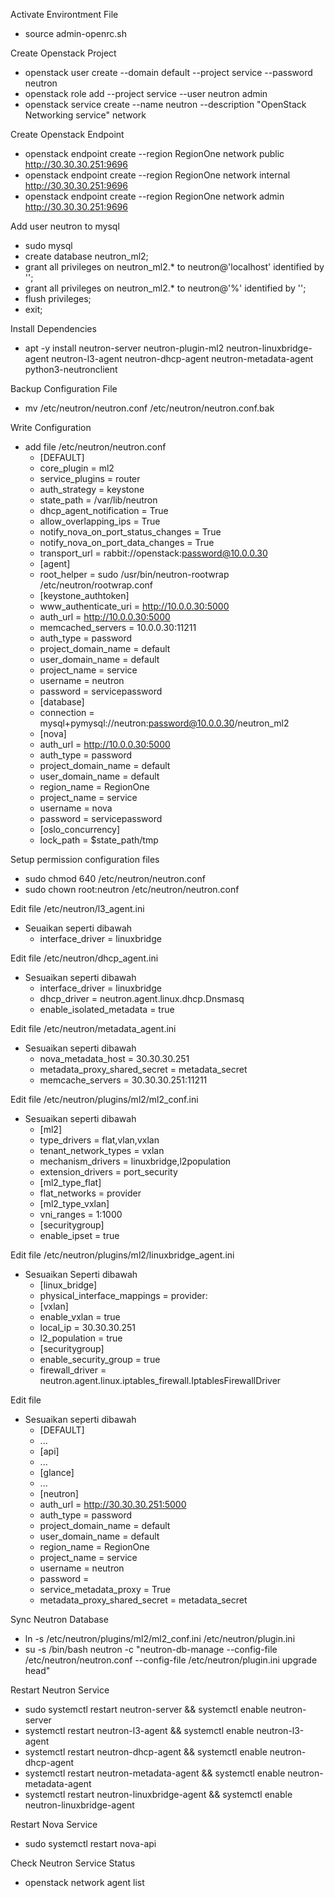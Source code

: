 Activate Environtment File
- source admin-openrc.sh

Create Openstack Project
- openstack user create --domain default --project service --password <Password> neutron
- openstack role add --project service --user neutron admin
- openstack service create --name neutron --description "OpenStack Networking service" network
  
Create Openstack Endpoint
- openstack endpoint create --region RegionOne network public http://30.30.30.251:9696
- openstack endpoint create --region RegionOne network internal http://30.30.30.251:9696
- openstack endpoint create --region RegionOne network admin http://30.30.30.251:9696
  
Add user neutron to mysql
- sudo mysql
- create database neutron_ml2;
- grant all privileges on neutron_ml2.* to neutron@'localhost' identified by '<Password>'; 
- grant all privileges on neutron_ml2.* to neutron@'%' identified by '<Password>';
- flush privileges;
- exit;
  
Install Dependencies
- apt -y install neutron-server neutron-plugin-ml2 neutron-linuxbridge-agent neutron-l3-agent neutron-dhcp-agent neutron-metadata-agent python3-neutronclient

Backup Configuration File
- mv /etc/neutron/neutron.conf /etc/neutron/neutron.conf.bak
  
Write Configuration
- add file /etc/neutron/neutron.conf
  - [DEFAULT]
  - core_plugin = ml2
  - service_plugins = router
  - auth_strategy = keystone
  - state_path = /var/lib/neutron
  - dhcp_agent_notification = True
  - allow_overlapping_ips = True
  - notify_nova_on_port_status_changes = True
  - notify_nova_on_port_data_changes = True
  - transport_url = rabbit://openstack:password@10.0.0.30
  - [agent]
  - root_helper = sudo /usr/bin/neutron-rootwrap /etc/neutron/rootwrap.conf
  - [keystone_authtoken]
  - www_authenticate_uri = http://10.0.0.30:5000
  - auth_url = http://10.0.0.30:5000
  - memcached_servers = 10.0.0.30:11211
  - auth_type = password
  - project_domain_name = default
  - user_domain_name = default
  - project_name = service
  - username = neutron
  - password = servicepassword
  - [database]
  - connection = mysql+pymysql://neutron:password@10.0.0.30/neutron_ml2
  - [nova]
  - auth_url = http://10.0.0.30:5000
  - auth_type = password
  - project_domain_name = default
  - user_domain_name = default
  - region_name = RegionOne
  - project_name = service
  - username = nova
  - password = servicepassword
  - [oslo_concurrency]
  - lock_path = $state_path/tmp
  
Setup permission configuration files
- sudo chmod 640 /etc/neutron/neutron.conf
- sudo chown root:neutron /etc/neutron/neutron.conf
  
Edit file /etc/neutron/l3_agent.ini
- Seuaikan seperti dibawah
  - interface_driver = linuxbridge

Edit file /etc/neutron/dhcp_agent.ini 
- Sesuaikan seperti dibawah
  - interface_driver = linuxbridge
  - dhcp_driver = neutron.agent.linux.dhcp.Dnsmasq
  - enable_isolated_metadata = true
  
Edit file /etc/neutron/metadata_agent.ini
- Sesuaikan seperti dibawah
  - nova_metadata_host = 30.30.30.251
  - metadata_proxy_shared_secret = metadata_secret
  - memcache_servers = 30.30.30.251:11211
  
Edit file /etc/neutron/plugins/ml2/ml2_conf.ini
- Sesuaikan seperti dibawah
  - [ml2]
  - type_drivers = flat,vlan,vxlan
  - tenant_network_types = vxlan
  - mechanism_drivers = linuxbridge,l2population
  - extension_drivers = port_security
  - [ml2_type_flat]
  - flat_networks = provider
  - [ml2_type_vxlan]
  - vni_ranges = 1:1000
  - [securitygroup]
  - enable_ipset = true
  
Edit file /etc/neutron/plugins/ml2/linuxbridge_agent.ini
- Sesuaikan Seperti dibawah
  - [linux_bridge]
  - physical_interface_mappings = provider:<Interface>
  - [vxlan]
  - enable_vxlan = true
  - local_ip = 30.30.30.251
  - l2_population = true
  - [securitygroup]
  - enable_security_group = true
  - firewall_driver = neutron.agent.linux.iptables_firewall.IptablesFirewallDriver
  
Edit file 
- Sesuaikan seperti dibawah
  - [DEFAULT]
  - ...
  - [api]
  - ...
  - [glance]
  - ...
  - [neutron]
  - auth_url = http://30.30.30.251:5000
  - auth_type = password
  - project_domain_name = default
  - user_domain_name = default
  - region_name = RegionOne
  - project_name = service
  - username = neutron
  - password = <Password>
  - service_metadata_proxy = True
  - metadata_proxy_shared_secret = metadata_secret
  
Sync Neutron Database
- ln -s /etc/neutron/plugins/ml2/ml2_conf.ini /etc/neutron/plugin.ini
- su -s /bin/bash neutron -c "neutron-db-manage --config-file /etc/neutron/neutron.conf --config-file /etc/neutron/plugin.ini upgrade head"
  
Restart Neutron Service
- sudo systemctl restart neutron-server && systemctl enable neutron-server
- systemctl restart neutron-l3-agent && systemctl enable neutron-l3-agent
- systemctl restart neutron-dhcp-agent && systemctl enable neutron-dhcp-agent
- systemctl restart neutron-metadata-agent && systemctl enable neutron-metadata-agent
- systemctl restart neutron-linuxbridge-agent && systemctl enable neutron-linuxbridge-agent

Restart Nova Service
- sudo systemctl restart nova-api
  
Check Neutron Service Status
- openstack network agent list
